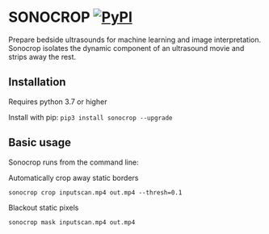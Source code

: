 # SONOCROP [![PyPI](https://img.shields.io/pypi/pyversions/sonocrop.svg?style=plastic)](https://github.com/davycro/sonocrop)

Prepare bedside ultrasounds for machine learning and image interpretation. Sonocrop isolates the dynamic component of an ultrasound movie and strips away the rest.

## Installation

Requires python 3.7 or higher

Install with pip: ```pip3 install sonocrop --upgrade```


## Basic usage

Sonocrop runs from the command line:

Automatically crop away static borders
```shell
sonocrop crop inputscan.mp4 out.mp4 --thresh=0.1
```

Blackout static pixels
```shell
sonocrop mask inputscan.mp4 out.mp4
```



